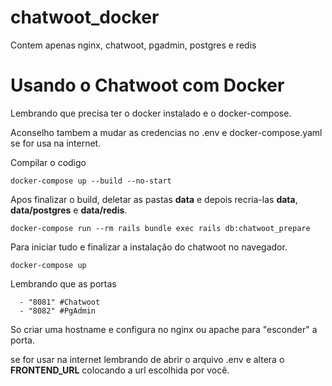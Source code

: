 # chatwoot_docker
Contem apenas nginx, chatwoot, pgadmin, postgres e redis

# Usando o Chatwoot com Docker

Lembrando que precisa ter o docker instalado e o docker-compose.

Aconselho tambem a mudar as credencias no .env e docker-compose.yaml se for usa na internet.


Compilar o codigo

    docker-compose up --build --no-start

Apos finalizar o build, deletar as pastas __data__ e depois recria-las __data__, __data/postgres__ e __data/redis__.

    docker-compose run --rm rails bundle exec rails db:chatwoot_prepare

Para iniciar tudo e finalizar a instalação do chatwoot no navegador.

    docker-compose up


Lembrando que as portas

      - "8081" #Chatwoot
      - "8082" #PgAdmin

So criar uma hostname e configura no nginx ou apache para "esconder" a porta.

se for usar na internet lembrando de abrir o arquivo .env e altera o **FRONTEND_URL** colocando a url escolhida por você.
